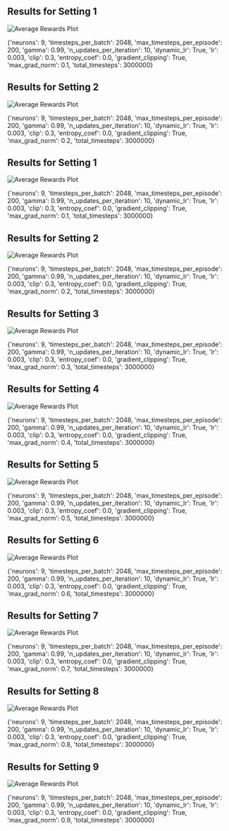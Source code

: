 ## Results for Setting 1
![Average Rewards Plot](/home/benedikt/PycharmProjects/nn_verification/pendelum/neural_network/network_code/PPO/training_docs/gradient_norm/graph1.png)

{'neurons': 9, 'timesteps_per_batch': 2048, 'max_timesteps_per_episode': 200, 'gamma': 0.99, 'n_updates_per_iteration': 10, 'dynamic_lr': True, 'lr': 0.003, 'clip': 0.3, 'entropy_coef': 0.0, 'gradient_clipping': True, 'max_grad_norm': 0.1, 'total_timesteps': 3000000}

## Results for Setting 2
![Average Rewards Plot](/home/benedikt/PycharmProjects/nn_verification/pendelum/neural_network/network_code/PPO/training_docs/gradient_norm/graph2.png)

{'neurons': 9, 'timesteps_per_batch': 2048, 'max_timesteps_per_episode': 200, 'gamma': 0.99, 'n_updates_per_iteration': 10, 'dynamic_lr': True, 'lr': 0.003, 'clip': 0.3, 'entropy_coef': 0.0, 'gradient_clipping': True, 'max_grad_norm': 0.2, 'total_timesteps': 3000000}

## Results for Setting 1
![Average Rewards Plot](/home/benedikt/PycharmProjects/nn_verification/pendelum/neural_network/network_code/PPO/training_docs/gradient_norm/graph1.png)

{'neurons': 9, 'timesteps_per_batch': 2048, 'max_timesteps_per_episode': 200, 'gamma': 0.99, 'n_updates_per_iteration': 10, 'dynamic_lr': True, 'lr': 0.003, 'clip': 0.3, 'entropy_coef': 0.0, 'gradient_clipping': True, 'max_grad_norm': 0.1, 'total_timesteps': 3000000}

## Results for Setting 2
![Average Rewards Plot](/home/benedikt/PycharmProjects/nn_verification/pendelum/neural_network/network_code/PPO/training_docs/gradient_norm/graph2.png)

{'neurons': 9, 'timesteps_per_batch': 2048, 'max_timesteps_per_episode': 200, 'gamma': 0.99, 'n_updates_per_iteration': 10, 'dynamic_lr': True, 'lr': 0.003, 'clip': 0.3, 'entropy_coef': 0.0, 'gradient_clipping': True, 'max_grad_norm': 0.2, 'total_timesteps': 3000000}

## Results for Setting 3
![Average Rewards Plot](/home/benedikt/PycharmProjects/nn_verification/pendelum/neural_network/network_code/PPO/training_docs/gradient_norm/graph3.png)

{'neurons': 9, 'timesteps_per_batch': 2048, 'max_timesteps_per_episode': 200, 'gamma': 0.99, 'n_updates_per_iteration': 10, 'dynamic_lr': True, 'lr': 0.003, 'clip': 0.3, 'entropy_coef': 0.0, 'gradient_clipping': True, 'max_grad_norm': 0.3, 'total_timesteps': 3000000}

## Results for Setting 4
![Average Rewards Plot](/home/benedikt/PycharmProjects/nn_verification/pendelum/neural_network/network_code/PPO/training_docs/gradient_norm/graph4.png)

{'neurons': 9, 'timesteps_per_batch': 2048, 'max_timesteps_per_episode': 200, 'gamma': 0.99, 'n_updates_per_iteration': 10, 'dynamic_lr': True, 'lr': 0.003, 'clip': 0.3, 'entropy_coef': 0.0, 'gradient_clipping': True, 'max_grad_norm': 0.4, 'total_timesteps': 3000000}

## Results for Setting 5
![Average Rewards Plot](/home/benedikt/PycharmProjects/nn_verification/pendelum/neural_network/network_code/PPO/training_docs/gradient_norm/graph5.png)

{'neurons': 9, 'timesteps_per_batch': 2048, 'max_timesteps_per_episode': 200, 'gamma': 0.99, 'n_updates_per_iteration': 10, 'dynamic_lr': True, 'lr': 0.003, 'clip': 0.3, 'entropy_coef': 0.0, 'gradient_clipping': True, 'max_grad_norm': 0.5, 'total_timesteps': 3000000}

## Results for Setting 6
![Average Rewards Plot](/home/benedikt/PycharmProjects/nn_verification/pendelum/neural_network/network_code/PPO/training_docs/gradient_norm/graph6.png)

{'neurons': 9, 'timesteps_per_batch': 2048, 'max_timesteps_per_episode': 200, 'gamma': 0.99, 'n_updates_per_iteration': 10, 'dynamic_lr': True, 'lr': 0.003, 'clip': 0.3, 'entropy_coef': 0.0, 'gradient_clipping': True, 'max_grad_norm': 0.6, 'total_timesteps': 3000000}

## Results for Setting 7
![Average Rewards Plot](/home/benedikt/PycharmProjects/nn_verification/pendelum/neural_network/network_code/PPO/training_docs/gradient_norm/graph7.png)

{'neurons': 9, 'timesteps_per_batch': 2048, 'max_timesteps_per_episode': 200, 'gamma': 0.99, 'n_updates_per_iteration': 10, 'dynamic_lr': True, 'lr': 0.003, 'clip': 0.3, 'entropy_coef': 0.0, 'gradient_clipping': True, 'max_grad_norm': 0.7, 'total_timesteps': 3000000}

## Results for Setting 8
![Average Rewards Plot](/home/benedikt/PycharmProjects/nn_verification/pendelum/neural_network/network_code/PPO/training_docs/gradient_norm/graph8.png)

{'neurons': 9, 'timesteps_per_batch': 2048, 'max_timesteps_per_episode': 200, 'gamma': 0.99, 'n_updates_per_iteration': 10, 'dynamic_lr': True, 'lr': 0.003, 'clip': 0.3, 'entropy_coef': 0.0, 'gradient_clipping': True, 'max_grad_norm': 0.8, 'total_timesteps': 3000000}

## Results for Setting 9
![Average Rewards Plot](/home/benedikt/PycharmProjects/nn_verification/pendelum/neural_network/network_code/PPO/training_docs/gradient_norm/graph9.png)

{'neurons': 9, 'timesteps_per_batch': 2048, 'max_timesteps_per_episode': 200, 'gamma': 0.99, 'n_updates_per_iteration': 10, 'dynamic_lr': True, 'lr': 0.003, 'clip': 0.3, 'entropy_coef': 0.0, 'gradient_clipping': True, 'max_grad_norm': 0.9, 'total_timesteps': 3000000}

